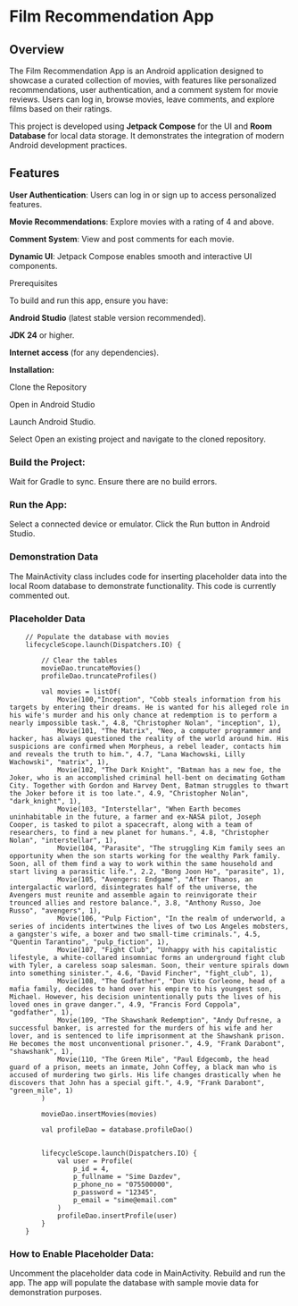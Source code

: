 # Film Recommendation App

## Overview

The Film Recommendation App is an Android application designed to showcase a curated collection of movies, with features like personalized recommendations, user authentication, and a comment system for movie reviews. Users can log in, browse movies, leave comments, and explore films based on their ratings.

This project is developed using **Jetpack Compose** for the UI and **Room Database** for local data storage. It demonstrates the integration of modern Android development practices.

## Features

**User Authentication**: Users can log in or sign up to access personalized features.

**Movie Recommendations**: Explore movies with a rating of 4 and above.

**Comment System**: View and post comments for each movie.

**Dynamic UI**: Jetpack Compose enables smooth and interactive UI components.

Prerequisites

To build and run this app, ensure you have:

**Android Studio** (latest stable version recommended).

**JDK 24** or higher.

**Internet access** (for any dependencies).

**Installation:**

Clone the Repository

Open in Android Studio

Launch Android Studio.

Select Open an existing project and navigate to the cloned repository.

### Build the Project:

Wait for Gradle to sync.
Ensure there are no build errors.

### Run the App:

Select a connected device or emulator.
Click the Run button in Android Studio.

### Demonstration Data

The MainActivity class includes code for inserting placeholder data into the local Room database to demonstrate functionality. This code is currently commented out.

### Placeholder Data


        // Populate the database with movies
        lifecycleScope.launch(Dispatchers.IO) {

            // Clear the tables
            movieDao.truncateMovies()
            profileDao.truncateProfiles()

            val movies = listOf(
                Movie(100,"Inception", "Cobb steals information from his targets by entering their dreams. He is wanted for his alleged role in his wife's murder and his only chance at redemption is to perform a nearly impossible task.", 4.8, "Christopher Nolan", "inception", 1),
                Movie(101, "The Matrix", "Neo, a computer programmer and hacker, has always questioned the reality of the world around him. His suspicions are confirmed when Morpheus, a rebel leader, contacts him and reveals the truth to him.", 4.7, "Lana Wachowski, Lilly Wachowski", "matrix", 1),
                Movie(102, "The Dark Knight", "Batman has a new foe, the Joker, who is an accomplished criminal hell-bent on decimating Gotham City. Together with Gordon and Harvey Dent, Batman struggles to thwart the Joker before it is too late.", 4.9, "Christopher Nolan", "dark_knight", 1),
                Movie(103, "Interstellar", "When Earth becomes uninhabitable in the future, a farmer and ex-NASA pilot, Joseph Cooper, is tasked to pilot a spacecraft, along with a team of researchers, to find a new planet for humans.", 4.8, "Christopher Nolan", "interstellar", 1),
                Movie(104, "Parasite", "The struggling Kim family sees an opportunity when the son starts working for the wealthy Park family. Soon, all of them find a way to work within the same household and start living a parasitic life.", 2.2, "Bong Joon Ho", "parasite", 1),
                Movie(105, "Avengers: Endgame", "After Thanos, an intergalactic warlord, disintegrates half of the universe, the Avengers must reunite and assemble again to reinvigorate their trounced allies and restore balance.", 3.8, "Anthony Russo, Joe Russo", "avengers", 1),
                Movie(106, "Pulp Fiction", "In the realm of underworld, a series of incidents intertwines the lives of two Los Angeles mobsters, a gangster's wife, a boxer and two small-time criminals.", 4.5, "Quentin Tarantino", "pulp_fiction", 1),
                Movie(107, "Fight Club", "Unhappy with his capitalistic lifestyle, a white-collared insomniac forms an underground fight club with Tyler, a careless soap salesman. Soon, their venture spirals down into something sinister.", 4.6, "David Fincher", "fight_club", 1),
                Movie(108, "The Godfather", "Don Vito Corleone, head of a mafia family, decides to hand over his empire to his youngest son, Michael. However, his decision unintentionally puts the lives of his loved ones in grave danger.", 4.9, "Francis Ford Coppola", "godfather", 1),
                Movie(109, "The Shawshank Redemption", "Andy Dufresne, a successful banker, is arrested for the murders of his wife and her lover, and is sentenced to life imprisonment at the Shawshank prison. He becomes the most unconventional prisoner.", 4.9, "Frank Darabont", "shawshank", 1),
                Movie(110, "The Green Mile", "Paul Edgecomb, the head guard of a prison, meets an inmate, John Coffey, a black man who is accused of murdering two girls. His life changes drastically when he discovers that John has a special gift.", 4.9, "Frank Darabont", "green_mile", 1)
            )

            movieDao.insertMovies(movies)

            val profileDao = database.profileDao()


            lifecycleScope.launch(Dispatchers.IO) {
                val user = Profile(
                    p_id = 4,
                    p_fullname = "Sime Dazdev",
                    p_phone_no = "075500000",
                    p_password = "12345",
                    p_email = "sime@email.com"
                )
                profileDao.insertProfile(user)
            }
        }
### How to Enable Placeholder Data:

Uncomment the placeholder data code in MainActivity.
Rebuild and run the app.
The app will populate the database with sample movie data for demonstration purposes.

